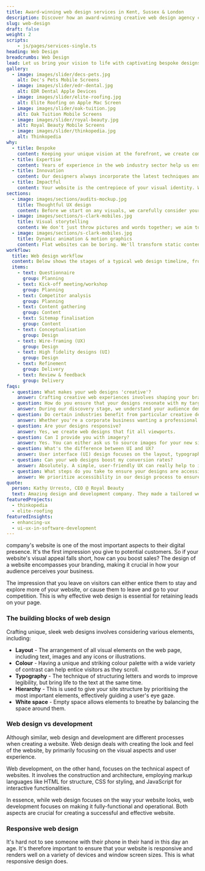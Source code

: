 ```yaml
---
title: Award-winning web design services in Kent, Sussex & London
description: Discover how an award-winning creative web design agency can help you unleash creative freedom by creating bespoke designs for your business.
slug: web-design
draft: false
weight: 2
scripts:
    - js/pages/services-single.ts
heading: Web Design
breadcrumbs: Web Design
lead: Let us bring your vision to life with captivating bespoke designs for your website. We craft industry-leading web designs to optimise user experience and boost your conversions.
gallery:
  - image: images/slider/decs-pets.jpg
    alt: Dec's Pets Mobile Screens
  - image: images/slider/edr-dental.jpg
    alt: EDR Dental Apple Devices
  - image: images/slider/elite-roofing.jpg
    alt: Elite Roofing on Apple Mac Screen
  - image: images/slider/oak-tuition.jpg
    alt: Oak Tuition Mobile Screens
  - image: images/slider/royal-beauty.jpg
    alt: Royal Beauty Mobile Screens
  - image: images/slider/thinkopedia.jpg
    alt: Thinkopedia
why:
  - title: Bespoke
    content: Keeping your unique vision at the forefront, we create completely bespoke designs by perfectly aligning with your brand identity and goals.
  - title: Expertise
    content: Years of experience in the web industry sector help us ensure every project we take on is handled with professional insight and creativity.
  - title: Innovation
    content: Our designers always incorporate the latest techniques and technologies to deliver cutting-edge websites so that you're always one step ahead.
  - title: Impactful
    content: Your website is the centrepiece of your visual identity. We make every click count through creative design and UX that converts.
sections:
  - image: images/sections/audits-mockup.jpg
    title: Thoughtful UX design
    content: Before we start on any visuals, we carefully consider your goals, crafting a strategy where every interaction satisfies your audience's needs. Wireframes and mood boards are created, enabling the initial layout of content and functionality, establishing the project's style and tone.
  - image: images/sections/s-clark-mobiles.jpg
    title: Visual storytelling
    content: We don't just throw pictures and words together; we aim to take your users on a captivating journey through your new website. With bespoke visuals, we craft engaging, compelling digital stories for your audience, resulting in more conversions and sales.
  - image: images/sections/s-clark-mobiles.jpg
    title: Dynamic animation & motion graphics
    content: Flat websites can be boring. We'll transform static content into immersive visual experiences that are completely tailored towards your brand. Using cutting-edge tech, we're able to push the boundaries of creativity by delivering fluid, dynamic animation that keeps your users engaged.
workflow:
  title: Web design workflow
  content: Below shows the stages of a typical web design timeline, from the initial questionnaire to delivery.
  items:
    - text: Questionnaire
      group: Planning
    - text: Kick-off meeting/workshop
      group: Planning
    - text: Competitor analysis
      group: Planning
    - text: Content gathering
      group: Content
    - text: Sitemap finalisation
      group: Content
    - text: Conceptualisation
      group: Design
    - text: Wire-framing (UX)
      group: Design
    - text: High fidelity designs (UI)
      group: Design
    - text: Refinement
      group: Delivery
    - text: Review & feedback
      group: Delivery
faqs:
  - question: What makes your web designs 'creative'?
    answer: Crafting creative web experiences involves shaping your brand's narrative into a story that engages your users as they scroll and navigate through your site. We create distinctive designs that fuse aesthetics, interactivity, and a touch of class.
  - question: How do you ensure that your designs resonate with my target audience?
    answer: During our discovery stage, we understand your audience demographics, preferences, and behaviors through extensive competitor analysis and research. This guides us in our design decisions to ensure that all of the visual elements, messaging, and functionality align closely with what resonates with your audience.
  - question: Do certain industries benefit from particular creative design strategies?
    answer: Whether you're a corporate business wanting a professional look or more of a creative, boutique company, all web design decisions will be tailored towards you and the message you're looking to convey.
  - question: Are your designs responsive?
    answer: Yes, we create web designs that fit all viewports.
  - question: Can I provide you with imagery?
    answer: Yes. You can either ask us to source images for your new site or you can provide them yourself. Alternatively, get in touch so we can source a photographer to take some professional shots of your business.
  - question: What's the difference between UI and UX?
    answer: User interface (UI) design focuses on the layout, typography, and arrangement of components, whereas user experience (UX) design focuses on the experience of using the website, such as user behavior, usability, accessibility, and animations.
  - question: Can your web designs boost my conversion rates?
    answer: Absolutely. A simple, user-friendly UX can really help to improve your conversion rates by creating a streamlined way of navigating users to take the actions you want them to.
  - question: What steps do you take to ensure your designs are accessible to all users?
    answer: We prioritize accessibility in our design process to ensure inclusivity for all users. Some of our steps include conforming to web accessibility standards such as WCAG (Web Content Accessibility Guidelines), incorporating semantic HTML markup, keyboard navigation, and alternative text, so that your website is available for all.
quote:
  person: Kathy Urresto, CEO @ Royal Beauty
  text: Amazing design and development company. They made a tailored website for me within a short time, and with great ideas. They listened to all my needs, were very responsive and super professional. Highly recommend. Thanks Ainsley!!
featuredProjects:
  - thinkopedia
  - elite-roofing
featuredInsights:
  - enhancing-ux
  - ui-ux-in-software-development
---
```


company's website is one of the most important aspects to their digital presence. It's the first impression you give
to potential customers. So if your website's visual appeal falls short, how can you boost sales? The design of a website
encompasses your branding, making it crucial in how your audience perceives your business.

The impression that you leave on visitors can either entice them to stay and explore more of your website, or cause them
to leave and go to your competition. This is why effective web design is essential for retaining leads on your page.

### The building blocks of web design

Crafting unique, sleek web designs involves considering various elements, including:

- **Layout** - The arrangement of all visual elements on the web page, including text, images and any icons or
  illustrations.
- **Colour** - Having a unique and striking colour palette with a wide variety of contrast can help entice visitors as
  they scroll.
- **Typography** - The technique of structuring letters and words to improve legibility, but bring life to the text at
  the same time.
- **Hierarchy** - This is used to give your site structure by prioritising the most important elements, effectively
  guiding a user's eye gaze.
- **White space** - Empty space allows elements to breathe by balancing the space around them.

### Web design vs development

Although similar, web design and development are different processes when creating a website. Web design deals with
creating the look and feel of the website, by primarily focusing on the visual aspects and user experience.

Web development, on the other hand, focuses on the technical aspect of websites. It involves the construction and
architecture, employing markup languages like HTML for structure, CSS for styling, and JavaScript for interactive
functionalities.

In essence, while web design focuses on the way your website looks, web development focuses on making it
fully-functional and operational. Both aspects are crucial for creating a successful and effective website.

### Responsive web design

It's hard not to see someone with their phone in their hand in this day an age. It's therefore important to ensure that
your website is responsive and renders well on a variety of devices and window screen sizes. This is what responsive
design does.
